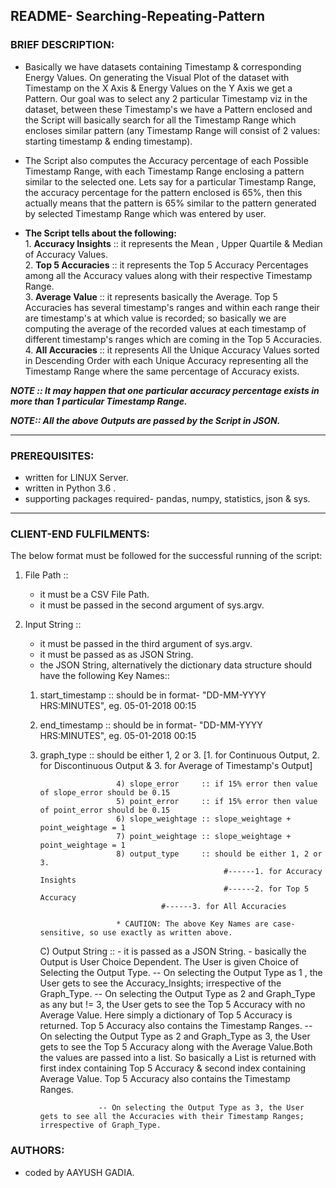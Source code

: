 ## README- Searching-Repeating-Pattern


### **BRIEF DESCRIPTION:**

  -	Basically we have datasets containing Timestamp & corresponding Energy Values. On generating the Visual Plot of the dataset with Timestamp on the X Axis & Energy Values on the Y Axis we get a Pattern. Our goal was to select any 2 particular Timestamp viz in the dataset, between these Timestamp's we have a Pattern enclosed and the Script will basically search for all the Timestamp Range which encloses similar pattern (any Timestamp Range will consist of 2 values: starting timestamp & ending timestamp).

  -	The Script also computes the Accuracy percentage of each Possible Timestamp Range, with each Timestamp Range enclosing a pattern similar to the selected one. Lets say for a particular Timestamp Range, the accuracy percentage for the pattern enclosed is 65%, then this actually means that the pattern is 65% similar to the pattern generated by selected Timestamp Range which was entered by user.

  -	**The Script tells about the following:**    
		      1.  **Accuracy Insights** ::  it represents the Mean , Upper Quartile & Median of Accuracy Values.  
		      2.  **Top 5 Accuracies**  ::  it represents the Top 5 Accuracy Percentages among all the Accuracy values along with their respective Timestamp Range.    
		      3.  **Average Value**     ::  it represents basically the Average. Top 5 Accuracies has several timestamp's ranges and within each range their are timestamp's at which value is recorded; so basically we are computing the average of the recorded values at each timestamp of different timestamp's ranges which are coming in the Top 5 Accuracies.     
		      4.  **All Accuracies**    ::  it represents All the Unique Accuracy Values sorted in Descending Order with each Unique Accuracy representing all the Timestamp Range where the same percentage of Accuracy exists.  
          
 
***NOTE :: It may happen that one particular accuracy percentage exists in more than 1 particular Timestamp Range.***  

***NOTE:: All the above Outputs are passed by the Script in JSON.***  


-------------------------------------------------------------------------------------------------------------------

### **PREREQUISITES:**


  - written for LINUX Server.
  - written in  Python 3.6 .
  - supporting packages required- pandas, numpy, statistics, json & sys. 


-------------------------------------------------------------------------------------------------------------------


### **CLIENT-END FULFILMENTS:**

The below format must be followed for the successful running of the script:  

1. File Path ::  
   - it must be a CSV File Path.    
   - it must be passed in the second argument of sys.argv.
   
2. Input String ::
   - it must be passed in the third argument of sys.argv. 
   - it must be passed as as JSON String.
   - the JSON String, alternatively the dictionary data structure should have the following Key Names::  
    1. start_timestamp :: should be in format- "DD-MM-YYYY HRS:MINUTES", eg. 05-01-2018 00:15
    2. end_timestamp   :: should be in format- "DD-MM-YYYY HRS:MINUTES", eg. 05-01-2018 00:15
    3. graph_type	:: should be either 1, 2 or 3. [1. for Continuous Output, 2. for Discontinuous Output & 3. for Average of Timestamp's Output]
                             
					  		4) slope_error     :: if 15% error then value of slope_error should be 0.15
					  		5) point_error     :: if 15% error then value of point_error should be 0.15
					  		6) slope_weightage :: slope_weightage + point_weightage = 1
					  		7) point_weightage :: slope_weightage + point_weightage = 1
					  		8) output_type     :: should be either 1, 2 or 3.
                    							    #------1. for Accuracy Insights
                    							    #------2. for Top 5 Accuracy
                                      #------3. for All Accuracies

							* CAUTION: The above Key Names are case-sensitive, so use exactly as written above.


		C) Output String ::
					  - it is passed as a JSON String.
					  - basically the Output is User Choice Dependent. The User is given Choice of Selecting the Output Type. 
					    -- On selecting the Output Type as 1 , the User gets to see the Accuracy_Insights; irrespective of the Graph_Type.
					    -- On selecting the Output Type as 2 and Graph_Type as any but != 3, the User gets to see the Top 5 Accuracy with no Average Value. Here simply a dictionary of Top 5 Accuracy is returned. Top 5 Accuracy also contains the Timestamp Ranges.
					    -- On selecting the Output Type as 2 and Graph_Type as 3, the User gets to see the Top 5 Accuracy along with the Average Value.Both the values are passed into a list. So basically a List is returned with first index containing Top 5 Accuracy & second index containing Average Value. Top 5 Accuracy also contains the Timestamp Ranges.
              
					    -- On selecting the Output Type as 3, the User gets to see all the Accuracies with their Timestamp Ranges; irrespective of Graph_Type.
									
  
					

						
### **AUTHORS:**

  -	coded by AAYUSH GADIA.

   
					  
